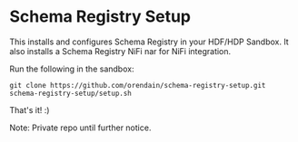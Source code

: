 # Schema Registry Setup

This installs and configures Schema Registry in your HDF/HDP Sandbox.  It also installs a Schema Registry NiFi nar for NiFi integration.

Run the following in the sandbox:
```
git clone https://github.com/orendain/schema-registry-setup.git
schema-registry-setup/setup.sh
```

That's it! :)

Note: Private repo until further notice.
